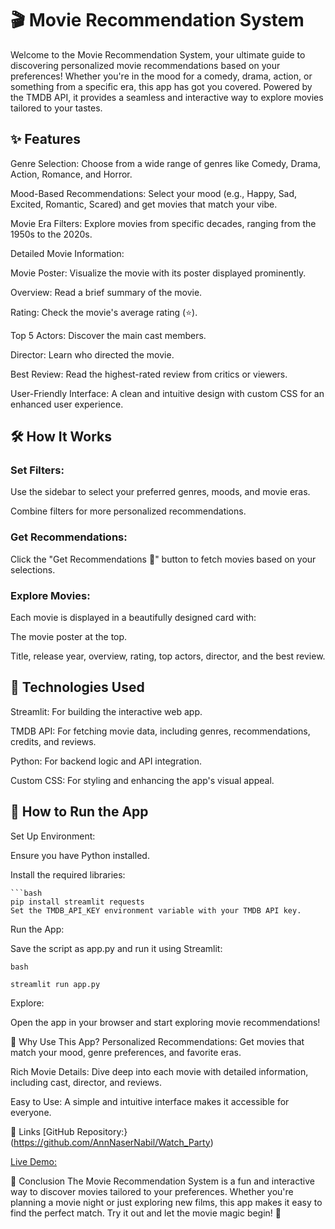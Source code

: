 




# 🎬 Movie Recommendation System
Welcome to the Movie Recommendation System, your ultimate guide to discovering personalized movie recommendations based on your preferences! Whether you're in the mood for a comedy, drama, action, or something from a specific era, this app has got you covered. Powered by the TMDB API, it provides a seamless and interactive way to explore movies tailored to your tastes.

## ✨ Features
Genre Selection: Choose from a wide range of genres like Comedy, Drama, Action, Romance, and Horror.

Mood-Based Recommendations: Select your mood (e.g., Happy, Sad, Excited, Romantic, Scared) and get movies that match your vibe.

Movie Era Filters: Explore movies from specific decades, ranging from the 1950s to the 2020s.

Detailed Movie Information:

Movie Poster: Visualize the movie with its poster displayed prominently.

Overview: Read a brief summary of the movie.

Rating: Check the movie's average rating (⭐).

Top 5 Actors: Discover the main cast members.

Director: Learn who directed the movie.

Best Review: Read the highest-rated review from critics or viewers.

User-Friendly Interface: A clean and intuitive design with custom CSS for an enhanced user experience.

## 🛠️ How It Works
### Set Filters:

Use the sidebar to select your preferred genres, moods, and movie eras.

Combine filters for more personalized recommendations.

### Get Recommendations:

Click the "Get Recommendations 🍿" button to fetch movies based on your selections.

### Explore Movies:

Each movie is displayed in a beautifully designed card with:

The movie poster at the top.

Title, release year, overview, rating, top actors, director, and the best review.


## 🚀 Technologies Used
Streamlit: For building the interactive web app.

TMDB API: For fetching movie data, including genres, recommendations, credits, and reviews.

Python: For backend logic and API integration.

Custom CSS: For styling and enhancing the app's visual appeal.

## 📂 How to Run the App
Set Up Environment:

Ensure you have Python installed.

Install the required libraries:

    ```bash
    pip install streamlit requests
    Set the TMDB_API_KEY environment variable with your TMDB API key.


Run the App:

Save the script as app.py and run it using Streamlit:

    bash

    streamlit run app.py

Explore:

Open the app in your browser and start exploring movie recommendations!

🌟 Why Use This App?
Personalized Recommendations: Get movies that match your mood, genre preferences, and favorite eras.

Rich Movie Details: Dive deep into each movie with detailed information, including cast, director, and reviews.

Easy to Use: A simple and intuitive interface makes it accessible for everyone.


🔗 Links
 [GitHub Repository:}(https://github.com/AnnNaserNabil/Watch_Party)

 [Live Demo:](https://letswatch.streamlit.app/)

📝 Conclusion
The Movie Recommendation System is a fun and interactive way to discover movies tailored to your preferences. Whether you're planning a movie night or just exploring new films, this app makes it easy to find the perfect match. Try it out and let the movie magic begin! 🍿
